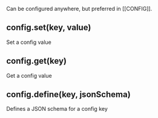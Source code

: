 Can be configured anywhere, but preferred in [[CONFIG]].

## config.set(key, value)
Set a config value

## config.get(key)
Get a config value

## config.define(key, jsonSchema)
Defines a JSON schema for a config key